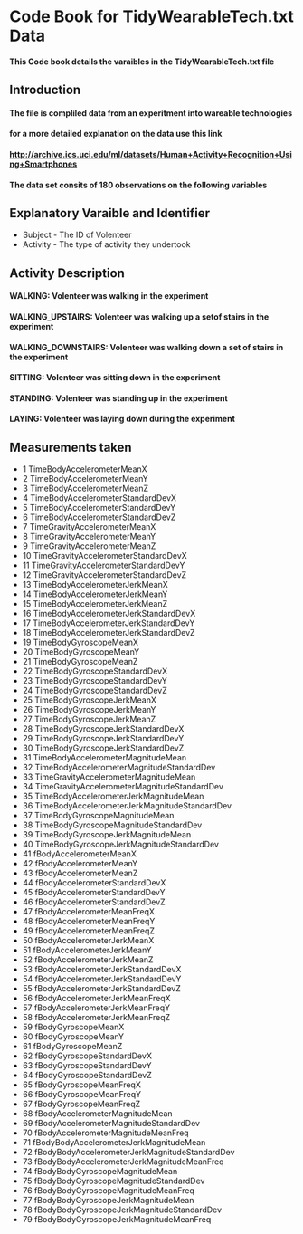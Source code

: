 #  Code Book for TidyWearableTech.txt Data

#### This Code book details the varaibles in the TidyWearableTech.txt file

## Introduction

#### The file is compliled data from an experitment into wareable technologies
#### for a more detailed explanation on the data use this link
#### http://archive.ics.uci.edu/ml/datasets/Human+Activity+Recognition+Using+Smartphones
#### The data set consits of 180 observations on the following variables

## Explanatory Varaible and Identifier
 * Subject - The ID of Volenteer
 * Activity - The type of activity they undertook

## Activity Description 
#### WALKING: Volenteer was walking in the experiment
#### WALKING_UPSTAIRS: Volenteer was walking up a setof stairs in the experiment
#### WALKING_DOWNSTAIRS: Volenteer was walking down a set of stairs in the experiment
#### SITTING: Volenteer was sitting down in the experiment
#### STANDING: Volenteer was standing up in the experiment
#### LAYING: Volenteer was laying down during the experiment


## Measurements taken 

* 1                      TimeBodyAccelerometerMeanX
* 2                      TimeBodyAccelerometerMeanY
* 3                      TimeBodyAccelerometerMeanZ
* 4               TimeBodyAccelerometerStandardDevX
* 5               TimeBodyAccelerometerStandardDevY
* 6               TimeBodyAccelerometerStandardDevZ
* 7                   TimeGravityAccelerometerMeanX
* 8                   TimeGravityAccelerometerMeanY
* 9                   TimeGravityAccelerometerMeanZ
* 10           TimeGravityAccelerometerStandardDevX
* 11           TimeGravityAccelerometerStandardDevY
* 12           TimeGravityAccelerometerStandardDevZ
* 13                 TimeBodyAccelerometerJerkMeanX
* 14                 TimeBodyAccelerometerJerkMeanY
* 15                 TimeBodyAccelerometerJerkMeanZ
* 16          TimeBodyAccelerometerJerkStandardDevX
* 17          TimeBodyAccelerometerJerkStandardDevY
* 18          TimeBodyAccelerometerJerkStandardDevZ
* 19                         TimeBodyGyroscopeMeanX
* 20                         TimeBodyGyroscopeMeanY
* 21                         TimeBodyGyroscopeMeanZ
* 22                  TimeBodyGyroscopeStandardDevX
* 23                  TimeBodyGyroscopeStandardDevY
* 24                  TimeBodyGyroscopeStandardDevZ
* 25                     TimeBodyGyroscopeJerkMeanX
* 26                     TimeBodyGyroscopeJerkMeanY
* 27                     TimeBodyGyroscopeJerkMeanZ
* 28              TimeBodyGyroscopeJerkStandardDevX
* 29              TimeBodyGyroscopeJerkStandardDevY
* 30              TimeBodyGyroscopeJerkStandardDevZ
* 31             TimeBodyAccelerometerMagnitudeMean
* 32      TimeBodyAccelerometerMagnitudeStandardDev
* 33          TimeGravityAccelerometerMagnitudeMean
* 34   TimeGravityAccelerometerMagnitudeStandardDev
* 35         TimeBodyAccelerometerJerkMagnitudeMean
* 36  TimeBodyAccelerometerJerkMagnitudeStandardDev
* 37                 TimeBodyGyroscopeMagnitudeMean
* 38          TimeBodyGyroscopeMagnitudeStandardDev
* 39             TimeBodyGyroscopeJerkMagnitudeMean
* 40      TimeBodyGyroscopeJerkMagnitudeStandardDev
* 41                        fBodyAccelerometerMeanX
* 42                        fBodyAccelerometerMeanY
* 43                        fBodyAccelerometerMeanZ
* 44                 fBodyAccelerometerStandardDevX
* 45                 fBodyAccelerometerStandardDevY
* 46                 fBodyAccelerometerStandardDevZ
* 47                    fBodyAccelerometerMeanFreqX
* 48                    fBodyAccelerometerMeanFreqY
* 49                    fBodyAccelerometerMeanFreqZ
* 50                    fBodyAccelerometerJerkMeanX
* 51                    fBodyAccelerometerJerkMeanY
* 52                    fBodyAccelerometerJerkMeanZ
* 53             fBodyAccelerometerJerkStandardDevX
* 54             fBodyAccelerometerJerkStandardDevY
* 55             fBodyAccelerometerJerkStandardDevZ
* 56                fBodyAccelerometerJerkMeanFreqX
* 57                fBodyAccelerometerJerkMeanFreqY
* 58                fBodyAccelerometerJerkMeanFreqZ
* 59                            fBodyGyroscopeMeanX
* 60                            fBodyGyroscopeMeanY
* 61                            fBodyGyroscopeMeanZ
* 62                     fBodyGyroscopeStandardDevX
* 63                     fBodyGyroscopeStandardDevY
* 64                     fBodyGyroscopeStandardDevZ
* 65                        fBodyGyroscopeMeanFreqX
* 66                        fBodyGyroscopeMeanFreqY
* 67                        fBodyGyroscopeMeanFreqZ
* 68                fBodyAccelerometerMagnitudeMean
* 69         fBodyAccelerometerMagnitudeStandardDev
* 70            fBodyAccelerometerMagnitudeMeanFreq
* 71        fBodyBodyAccelerometerJerkMagnitudeMean
* 72 fBodyBodyAccelerometerJerkMagnitudeStandardDev
* 73    fBodyBodyAccelerometerJerkMagnitudeMeanFreq
* 74                fBodyBodyGyroscopeMagnitudeMean
* 75         fBodyBodyGyroscopeMagnitudeStandardDev
* 76            fBodyBodyGyroscopeMagnitudeMeanFreq
* 77            fBodyBodyGyroscopeJerkMagnitudeMean
* 78     fBodyBodyGyroscopeJerkMagnitudeStandardDev
* 79        fBodyBodyGyroscopeJerkMagnitudeMeanFreq   

